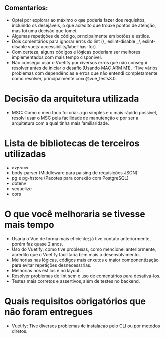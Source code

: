 ## Comentarios:

- Optei por explorar ao máximo o que poderia fazer dos requisitos, incluindo os desejáveis, o que acredito que trouxe pontos de atenção, mas foi uma decisão que tomei.
- Algumas repetições de código, principalmente em botões e estilos.
- Dois comentários para ignorar erros do lint (/_ eslint-disable _/, eslint-disable vuejs-accessibility/label-has-for)
- Com certeza, alguns códigos e lógicas poderiam ser melhores implementados com mais tempo disponivel.
- Não consegui usar o Vuetify por diversos erros que não consegui resolver antes de iniciar o desafio (Usando MAC ARM M1).
  -Tive vários problemas com dependências e erros que não entendi completamente como resolver, principalmente com @vue_tests3.0.

# Decisão da arquitetura utilizada

- MSC:
  Como o meu foco foi criar algo simples e o mais rápido possível, resolvi usar o MSC pela facilidade de manutenção e por ser a arquitetura com a qual tinha mais familiaridade.

# Lista de bibliotecas de terceiros utilizadas

- express
- body-parser (Middleware para parsing de requisições JSON)
- pg e pg-hstore (Pacotes para conexão com PostgreSQL)
- dotenv
- sequelize
- cors

# O que você melhoraria se tivesse mais tempo

- Usaria o Vue de forma mais eficiente; já tive contato anteriormente, porém faz quase 2 anos.
- Uso do Vuetify; como tive problemas, como mencionei anteriormente, acredito que o Vuetify facilitaria bem mais o desenvolvimento.
- Melhorias nas lógicas, códigos mais enxutos e maior componentização para evitar repetições desnecessárias.
- Melhorias nos estilos e no layout.
- Resolver problemas de lint sem o uso de comentários para desativá-los.
- Testes mais corretos e assertivos, além de testes no backend.

# Quais requisitos obrigatórios que não foram entregues

- Vuetify: Tive diversos problemas de instalacao pelo CLI ou por metodos diretos.
